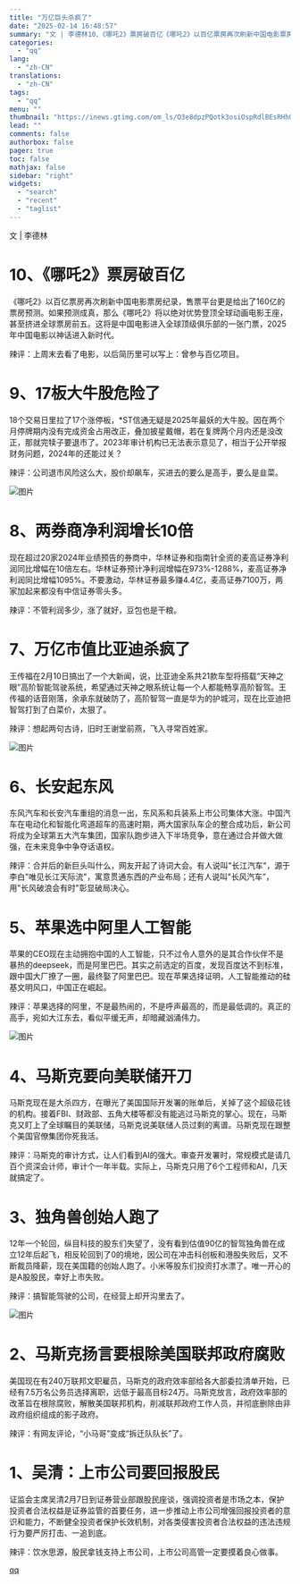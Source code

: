 ```yaml
---
title: "万亿巨头杀疯了"
date: "2025-02-14 16:48:57"
summary: "文 | 李德林10、《哪吒2》票房破百亿《哪吒2》以百亿票房再次刷新中国电影票房纪录，售票平台更是给..."
categories:
  - "qq"
lang:
  - "zh-CN"
translations:
  - "zh-CN"
tags:
  - "qq"
menu: ""
thumbnail: "https://inews.gtimg.com/om_ls/O3e8dpzPQotk3osiOspRdlBEsRHhQct4U0uvDDDX9gjS4AA_640360/0"
lead: ""
comments: false
authorbox: false
pager: true
toc: false
mathjax: false
sidebar: "right"
widgets:
  - "search"
  - "recent"
  - "taglist"
---
```


文 | 李德林

**10、《哪吒2》票房破百亿**
=================

《哪吒2》以百亿票房再次刷新中国电影票房纪录，售票平台更是给出了160亿的票房预测。如果预测成真，那么《哪吒2》将以绝对优势登顶全球动画电影王座，甚至挤进全球票房前五。这将是中国电影进入全球顶级俱乐部的一张门票，2025年中国电影以神话进入新时代。

辣评：上周末去看了电影，以后简历里可以写上：曾参与百亿项目。

**9、17板大牛股危险了**
===============

18个交易日里拉了17个涨停板，\*ST信通无疑是2025年最妖的大牛股。因在两个月停牌期内没有完成资金占用改正，叠加披星戴帽，若在复牌两个月内还是没改正，那就完犊子要退市了。2023年审计机构已无法表示意见了，相当于公开举报财务问题，2024年的还能过关？

辣评：公司退市风险这么大，股价却飙车，买进去的要么是高手，要么是韭菜。

![图片](https://inews.gtimg.com/news_bt/O8XcDJgVtnyZtIkutrA-OFTNeLkf_GamcooujzxLcCAGIAA/641)

**8、两券商净利润增长10倍**
=================

现在超过20家2024年业绩预告的券商中，华林证券和指南针全资的麦高证券净利润同比增幅在10倍左右。华林证券预计净利润增幅在973%-1288%，麦高证券净利润同比增幅1095%。不要激动，华林证券最多赚4.4亿，麦高证券7100万，两家加起来都没有中信证券零头多。

辣评：不管利润多少，涨了就好，豆包也是干粮。

**7、万亿市值比亚迪杀疯了**
================

王传福在2月10日搞出了一个大新闻，说，比亚迪全系共21款车型将搭载“天神之眼”高阶智能驾驶系统，希望通过天神之眼系统让每一个人都能畅享高阶智驾。王传福的话音刚落，余承东就破防了，高阶智驾一直是华为的护城河，现在比亚迪把智驾打到了白菜价，太狠了。

辣评：想起两句古诗，旧时王谢堂前燕，飞入寻常百姓家。

![图片](https://inews.gtimg.com/news_bt/OnFfTrI7ciWbks9669ZA7tJRCTKBs5EGjc4vLPUC0tPf4AA/641)

**6、长安起东风**
===========

东风汽车和长安汽车重组的消息一出，东风系和兵装系上市公司集体大涨。中国汽车在电动化和智能化弯道超车的高速时期，两大国家队车企的整合成功后，新公司将成为全球第五大汽车集团，国家队跑步进入下半场竞争，意在通过合并做大做强，在未来竞争中争夺话语权。

辣评：合并后的新巨头叫什么，网友开起了诗词大会。有人说叫"长江汽车"，源于李白"唯见长江天际流"，寓意贯通东西的产业布局；还有人说叫"长风汽车”，用"长风破浪会有时"彰显破局决心。

**5、苹果选中阿里人工智能**
================

苹果的CEO现在主动拥抱中国的人工智能，只不过令人意外的是其合作伙伴不是暴热的deepseek，而是阿里巴巴。其实之前选定的百度，发现百度达不到标准，跟中国大厂撩了一圈，最终娶了阿里巴巴。现在苹果选择证明，人工智能推动的硅基文明风口，中国正在崛起。

辣评：苹果选择的阿里，不是最热闹的，不是呼声最高的，而是最低调的。真正的高手，宛如大江东去，看似平缓无声，却暗藏汹涌伟力。

![图片](https://inews.gtimg.com/news_bt/OvNkY5SZtPNmadx5kGMsGncqd312DsPYfOZdSWp5FNjSYAA/641)

**4、马斯克要向美联储开刀**
================

马斯克现在是大杀四方，在曝光了美国国际开发署的账单后，关掉了这个超级花钱的机构。接着FBI、财政部、五角大楼等都没有能逃过马斯克的掌心。现在，马斯克又盯上了全球瞩目的美联储，马斯克说美联储人员过剩的离谱。马斯克现在跟整个美国官僚集团你死我活。

辣评：马斯克的审计方式，让人们看到AI的强大。审查开发署时，常规模式是请几百个资深会计师，审计个一年半载。实际上，马斯克只用了6个工程师和AI，几天就搞定了。

**3、独角兽创始人跑了**
==============

12年一个轮回，纵目科技的股东们失望了，没有看到估值90亿的智驾独角兽在成立12年后起飞，相反轮回到了0的境地，因公司在冲击科创板和港股失败后，又不断裁员降薪，现在美国籍的创始人跑了。小米等股东们投资打水漂了。唯一开心的是A股股民，幸好上市失败。

辣评：搞智能驾驶的公司，在经营上却开沟里去了。

![图片](https://inews.gtimg.com/news_bt/Or-o2m0_CC-KGBfQnu8H1-nt9MM-RvAAI_pfJsqZQXV6kAA/641)

**2、马斯克扬言要根除美国联邦政府腐败**
======================

美国现在有240万联邦文职雇员，马斯克的政府效率部给各大部委拉清单开始，已经有7.5万名公务员选择离职，远低于最高目标24万。马斯克放言，政府效率部的改革旨在根除腐败，解散美国联邦机构，削减联邦政府工作人员，并彻底删除由非政府组织组成的影子政府。

辣评：有网友评论，“小马哥”变成“拆迁队队长”了。

**1、吴清：上市公司要回报股民**
==================

证监会主席吴清2月7日到证券营业部跟股民座谈，强调投资者是市场之本，保护投资者合法权益是证券监管的首要任务，进一步推动上市公司增强回报投资者的意识和能力，不断健全投资者保护长效机制，对各类侵害投资者合法权益的违法违规行为要严厉打击、一追到底。

辣评：饮水思源，股民拿钱支持上市公司，上市公司高管一定要摸着良心做事。

[qq](https://new.qq.com/rain/a/20250214A06CRT00)
